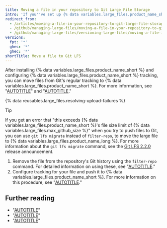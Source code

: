 ```yaml
---
title: Moving a file in your repository to Git Large File Storage
intro: 'If you''ve set up {% data variables.large_files.product_name_short %}, and you have an existing file in your repository that needs to be tracked in {% data variables.large_files.product_name_short %}, you need to first remove it from your repository.'
redirect_from:
  - /articles/moving-a-file-in-your-repository-to-git-large-file-storage
  - /github/managing-large-files/moving-a-file-in-your-repository-to-git-large-file-storage
  - /github/managing-large-files/versioning-large-files/moving-a-file-in-your-repository-to-git-large-file-storage
versions:
  fpt: '*'
  ghes: '*'
  ghec: '*'
shortTitle: Move a file to Git LFS
---
```

After installing {% data variables.large_files.product_name_short %} and configuring {% data variables.large_files.product_name_short %} tracking, you can move files from Git's regular tracking to {% data variables.large_files.product_name_short %}. For more information, see "[AUTOTITLE](/repositories/working-with-files/managing-large-files/installing-git-large-file-storage)" and "[AUTOTITLE](/repositories/working-with-files/managing-large-files/configuring-git-large-file-storage)."

{% data reusables.large_files.resolving-upload-failures %}

> [!TIP]
> If you get an error that "this exceeds {% data variables.large_files.product_name_short %}'s file size limit of {% data variables.large_files.max_github_size %}" when you try to push files to Git, you can use `git lfs migrate` instead of `filter-repo`, to move the large file to {% data variables.large_files.product_name_long %}. For more information about the `git lfs migrate` command, see the [Git LFS 2.2.0](https://github.com/blog/2384-git-lfs-2-2-0-released) release announcement.

1. Remove the file from the repository's Git history using the `filter-repo` command. For detailed information on using these, see "[AUTOTITLE](/authentication/keeping-your-account-and-data-secure/removing-sensitive-data-from-a-repository)."
1. Configure tracking for your file and push it to {% data variables.large_files.product_name_short %}. For more information on this procedure, see "[AUTOTITLE](/repositories/working-with-files/managing-large-files/configuring-git-large-file-storage)."

## Further reading

* "[AUTOTITLE](/repositories/working-with-files/managing-large-files/about-git-large-file-storage)"
* "[AUTOTITLE](/repositories/working-with-files/managing-large-files/collaboration-with-git-large-file-storage)"
* "[AUTOTITLE](/repositories/working-with-files/managing-large-files/installing-git-large-file-storage)"
